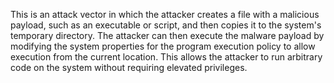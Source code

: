 This is an attack vector in which the attacker creates a file with a malicious payload, such as an executable or script, and then copies it to the system's temporary directory. The attacker can then execute the malware payload by modifying the system properties for the program execution policy to allow execution from the current location. This allows the attacker to run arbitrary code on the system without requiring elevated privileges.